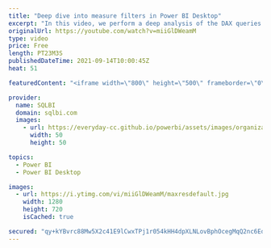 ```yaml
---
title: "Deep dive into measure filters in Power BI Desktop"
excerpt: "In this video, we perform a deep analysis of the DAX queries generated by Power BI when you use a measure as a filter in a Power BI visual.\r The DAX code generated might show a different behavior whether the measure is part of the values shown in the visual or not. \r Article and download: https://sql.bi/721618?aff=yt"
originalUrl: https://youtube.com/watch?v=miiGlDWeamM
type: video
price: Free
length: PT23M3S
publishedDateTime: 2021-09-14T10:00:45Z
heat: 51

featuredContent: "<iframe width=\"800\" height=\"500\" frameborder=\"0\" src=\"https://www.youtube.com/embed/miiGlDWeamM\" allow=\"accelerometer; autoplay; encrypted-media; gyroscope; picture-in-picture\" allowfullscreen></iframe>"

provider:
  name: SQLBI
  domain: sqlbi.com
  images:
    - url: https://everyday-cc.github.io/powerbi/assets/images/organizations/sqlbi.com-50x50.jpg
      width: 50
      height: 50

topics:
  - Power BI
  - Power BI Desktop

images:
  - url: https://i.ytimg.com/vi/miiGlDWeamM/maxresdefault.jpg
    width: 1280
    height: 720
    isCached: true

secured: "qy+kYBvrc88Mw5X2c41E9lCwxTPj1r054kHH4dpXLNLovBphOcegMqQ2nc6EdI7QkFX0WbVk3JWTjl+nc8qWzpZPRsdGe3QBHK+UKJKt6CcNR8Vra30k2EcGHesZDoH/5saJy0ZiWbZgw1MVK/ZfVQ+8MbnMAfHPz9UmdlY6OjKRXfv/Rra17SxPHjxfuvYqc7QrZmYhopZAnDe85kxGcK0LuOzbuxmj96srOav7v7uqU5U0M5P0mE8dLu2QjvuRVt/ipaebcLiSWb6ZU+VAytA1JmsFXEWGZB7lPhUU2PZbSfcp2Dgq8DBYqYRZAc4iQ5eP55rU0KLwYULDoHnRk/l6fG9bRpNEHGgFfOJxwfVdVxBL9ZrzGny5n2D0EVU3BuxoV3IRuqH3+3/MIqbUyjgOr7e30phQHEILvN+uSgk=;a+KJ/OFvSINAl3IXzkDbOA=="
---
```


